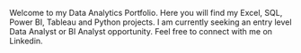 Welcome to my Data Analytics Portfolio. Here you will find my Excel, SQL, Power BI, Tableau and Python projects.
I am currently seeking an entry level Data Analyst or BI Analyst opportunity.
Feel free to connect with me on Linkedin.
